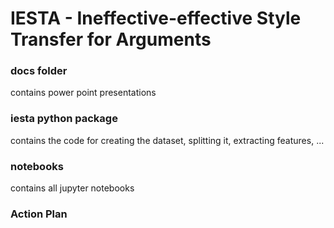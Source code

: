 # IESTA - Ineffective-effective Style Transfer for Arguments

### docs folder
contains power point presentations

### iesta python package
contains the code for creating the dataset, splitting it, extracting features, ...

### notebooks

contains all jupyter notebooks


### Action Plan





